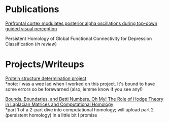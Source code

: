 # Publications 
[Prefrontal cortex modulates posterior alpha oscillations during top-down guided visual perception](http://www.pnas.org/content/114/35/9457.short)

Persistent Homology of Global Functional Connectivity for Depression Classification
(*in review*)

# Projects/Writeups 
[Protein structure determination project](https://guyhwilson.github.io/stuff/cryoEM.pdf)  
*note: I was a wee lad when I worked on this project. It's bound to have some errors so be forewarned (also, lemme know if you see any!)

[Bounds, Boundaries, and Betti Numbers, Oh My! The Role of Hodge Theory in Laplacian Matrices and Computational Homology](https://guyhwilson.github.io/stuff/hodgelaplacian.pdf)  
*part 1 of a 2-part dive into computational homology; will upload part 2 (persistent homology) in a little bit I promise


